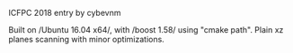 ICFPC 2018 entry by cybevnm

Built on /Ubuntu 16.04 x64/, with /boost 1.58/ using "cmake path".
Plain xz planes scanning with minor optimizations.
